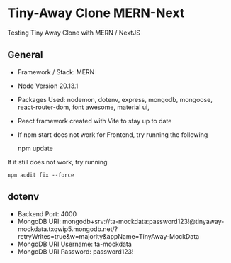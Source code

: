 # Tiny-Away Clone MERN-Next
Testing Tiny Away Clone with MERN / NextJS

## General
- Framework / Stack: MERN
- Node Version 20.13.1
- Packages Used: nodemon, dotenv, express, mongodb, mongoose, react-router-dom, font awesome, material ui,
- React framework created with Vite to stay up to date

- If npm start does not work for Frontend, try running the following

    npm update

If it still does not work, try running

    npm audit fix --force

## dotenv
- Backend Port: 4000
- MongoDB URI: mongodb+srv://ta-mockdata:password123!@tinyaway-mockdata.txqwip5.mongodb.net/?retryWrites=true&w=majority&appName=TinyAway-MockData
- MongoDB URI Username: ta-mockdata
- MongoDB URI Password: password123!

